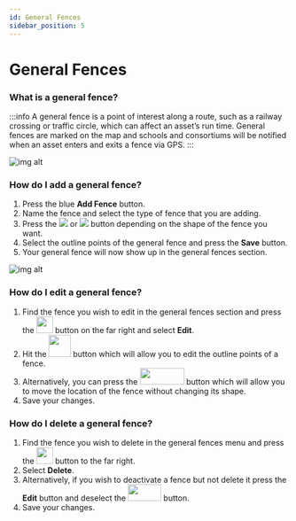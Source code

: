 ```yaml
---
id: General Fences
sidebar_position: 5
---
```

# General Fences

### What is a general fence?
:::info
A general fence is a point of interest along a route, such as a railway crossing or traffic circle, which can affect an asset’s run time. General fences are marked on the map and schools and consortiums will be notified when an asset enters and exits a fence via GPS.
:::

![img alt](/img/general-fences.png)

### How do I add a general fence?

1. Press the blue **Add Fence** button.
2. Name the fence and select the type of fence that you are adding. 
3. Press the <img src='/img/draw-polygon.png'/>  or <img src='/img/draw-circle.png'/>  button depending on the shape of the fence you want. 
4. Select the outline points of the general fence and press the **Save** button.
5. Your general fence will now show up in the general fences section.

![img alt](/img/generalfences-add-edit.png)

### How do I edit a general fence?

1. Find the fence you wish to edit in the general fences section and press the <img src='/img/edit-btn.png' height='30px' width='30px'/> button on the far right and select **Edit**.
2. Hit the <img src='/img/edit-layer.png' height='40px' width='40px'/> button which will allow you to edit the outline points of a fence. 
3. Alternatively, you can press the <img src='/img/finish-btn.png' height='30px' width='80px'/>  button which will allow you to move the location of the fence without changing its shape.
4. Save your changes.  

### How do I delete a general fence?
1. Find the fence you wish to delete in the general fences menu and press the <img src='/img/edit-btn.png' height='30px' width='30px'/>  button to the far right.
2. Select **Delete**.
3. Alternatively, if you wish to deactivate a fence but not delete it press the **Edit** button and deselect the <img src='/img/toggle-btn.png' height='30px' width='60px'/> button.
4. Save your changes.